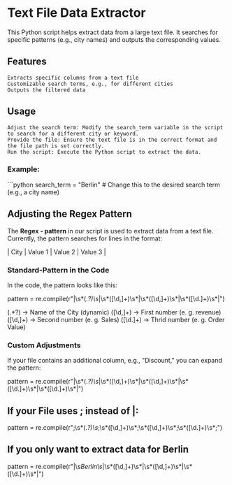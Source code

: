 # Text File Data Extractor

This Python script helps extract data from a large text file. It searches for specific patterns (e.g., city names) and outputs the corresponding values.

## Features

    Extracts specific columns from a text file
    Customizable search terms, e.g., for different cities
    Outputs the filtered data

## Usage

    Adjust the search term: Modify the search_term variable in the script to search for a different city or keyword.
    Provide the file: Ensure the text file is in the correct format and the file path is set correctly.
    Run the script: Execute the Python script to extract the data.

### Example:
´´´python
search_term = "Berlin"  # Change this to the desired search term (e.g., a city name)

## Adjusting the Regex Pattern

The **Regex - pattern** in our script is used to extract data from a text file.
Currently, the pattern searches for lines in the format:

| City | Value 1 | Value 2 | Value 3 |

### **Standard-Pattern in the Code**
In the code, the pattern looks like this:


pattern = re.compile(r"\|\s*(.*?)\s*\|\s*([\d,]+)\s*\|\s*([\d,]+)\s*\|\s*([\d.]+)\s*\|")

(.*?) → Name of the City (dynamic)
([\d,]+) → First number (e. g. revenue)
([\d,]+) → Second number (e. g. Sales)
([\d.]+) → Thrid number (e. g. Order Value)

### Custom Adjustments

If your file contains an additional column, e.g., "Discount," you can expand the pattern:

pattern = re.compile(r"\|\s*(.*?)\s*\|\s*([\d,]+)\s*\|\s*([\d,]+)\s*\|\s*([\d.]+)\s*\|\s*([\d.]+)\s*\|")

## If your File uses ; instead of |:

pattern = re.compile(r";\s*(.*?)\s*;\s*([\d,]+)\s*;\s*([\d,]+)\s*;\s*([\d.]+)\s*;")

## If you only want to extract data for Berlin

pattern = re.compile(r"\|\s*Berlin\s*\|\s*([\d,]+)\s*\|\s*([\d,]+)\s*\|\s*([\d.]+)\s*\|")

```python